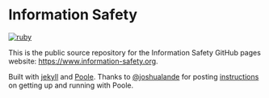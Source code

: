 # Information Safety

[![ruby](https://github.com/information-safety/information-safety.github.io/workflows/ruby/badge.svg)](https://github.com/information-safety/information-safety.github.io/actions)

This is the public source repository for the Information Safety GitHub pages website: <https://www.information-safety.org>.

Built with [jekyll](https://jekyllrb.com) and [Poole](http://getpoole.com). Thanks to [@joshualande](https://github.com/joshualande) for posting [instructions](http://joshualande.com/jekyll-github-pages-poole) on getting up and running with Poole.
